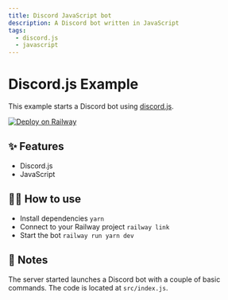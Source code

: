 ```yaml
---
title: Discord JavaScript bot
description: A Discord bot written in JavaScript
tags:
  - discord.js
  - javascript
---
```


# Discord.js Example

This example starts a Discord bot using [discord.js](https://discord.js.org).

[![Deploy on Railway](https://railway.app/button.svg)](https://railway.app/new?template=https%3A%2F%2Fgithub.com%2Frailwayapp%2Fexamples%2Ftree%2Fmaster%2Fexamples%2Fdiscordjs&envs=DISCORD_TOKEN&DISCORD_TOKENDesc=Token+of+your+Discord+bot)

## ✨ Features

- Discord.js
- JavaScript

## 💁‍♀️ How to use

- Install dependencies `yarn`
- Connect to your Railway project `railway link`
- Start the bot `railway run yarn dev`

## 📝 Notes

The server started launches a Discord bot with a couple of basic commands. The code is located at `src/index.js`.
